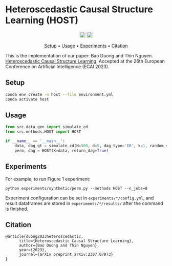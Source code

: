 # Heteroscedastic Causal Structure Learning (HOST)


<p align="center" markdown="1">
    <img src="https://img.shields.io/badge/Python-3.8-green.svg" alt="Python Version" height="18">
    <a href="https://arxiv.org/abs/2307.07973"><img src="https://img.shields.io/badge/arXiv-2307.07973-b31b1b.svg" alt="arXiv" height="18"></a>
</p>

<p align="center">
  <a href="#installation">Setup</a> •
  <a href="#usage">Usage</a> •
  <a href="#experiments">Experiments</a> •
  <a href="#citation">Citation</a>
</p>

This is the implementation of our paper: Bao Duong and Thin Nguyen. [Heteroscedastic Causal Structure Learning](). Accepted at the 26th European Conference on Artificial Intelligence (ECAI 2023).

## Setup

```bash
conda env create -n host --file environment.yml
conda activate host
```

## Usage

```python
from src.data_gen import simulate_cd
from src.methods.HOST import HOST

if __name__ == '__main__':
    data, dag_gt = simulate_cd(N=500, d=5, dag_type='ER', k=1, random_state=0)
    perm, dag = HOST(X=data, return_dag=True)
```

## Experiments

For example, to run Figure 1 experiment:
```
python experiments/synthetic/perm.py --methods HOST --n_jobs=8
```

Experiment configuration can be set in `experiments/*/config.yml`, and result dataframes are stored in `experiments/*/results/` after the command is finished.

## Citation

```
@article{duong2023heteroscedastic,
      title={Heteroscedastic Causal Structure Learning}, 
      author={Bao Duong and Thin Nguyen},
      year={2023},
      journal={arXiv preprint arXiv:2307.07973}
}
```
